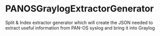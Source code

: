 # PANOSGraylogExtractorGenerator
Split &amp; Index extractor generator which will create the JSON needed to extract useful information from PAN-OS syslog and bring it into Graylog

